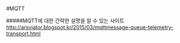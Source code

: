 #MQTT  

#####MQTT에 대한 간략한 설명을 알 수 있는 사이트  
http://arsviator.blogspot.kr/2015/03/mqttmessage-queue-telemetry-transport.html  
